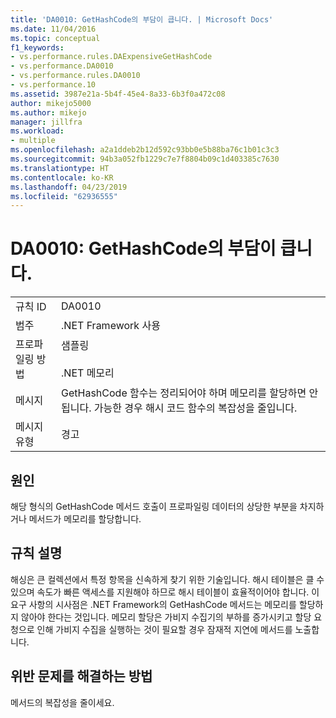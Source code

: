 ```yaml
---
title: 'DA0010: GetHashCode의 부담이 큽니다. | Microsoft Docs'
ms.date: 11/04/2016
ms.topic: conceptual
f1_keywords:
- vs.performance.rules.DAExpensiveGetHashCode
- vs.performance.DA0010
- vs.performance.rules.DA0010
- vs.performance.10
ms.assetid: 3987e21a-5b4f-45e4-8a33-6b3f0a472c08
author: mikejo5000
ms.author: mikejo
manager: jillfra
ms.workload:
- multiple
ms.openlocfilehash: a2a1ddeb2b12d592c93bb0e5b88ba76c1b01c3c3
ms.sourcegitcommit: 94b3a052fb1229c7e7f8804b09c1d403385c7630
ms.translationtype: HT
ms.contentlocale: ko-KR
ms.lasthandoff: 04/23/2019
ms.locfileid: "62936555"
---
```

# <a name="da0010-expensive-gethashcode"></a>DA0010: GetHashCode의 부담이 큽니다.

|||
|-|-|
|규칙 ID|DA0010|
|범주|.NET Framework 사용|
|프로파일링 방법|샘플링<br /><br /> .NET 메모리|
|메시지|GetHashCode 함수는 정리되어야 하며 메모리를 할당하면 안 됩니다. 가능한 경우 해시 코드 함수의 복잡성을 줄입니다.|
|메시지 유형|경고|

## <a name="cause"></a>원인
 해당 형식의 GetHashCode 메서드 호출이 프로파일링 데이터의 상당한 부분을 차지하거나 메서드가 메모리를 할당합니다.

## <a name="rule-description"></a>규칙 설명
 해싱은 큰 컬렉션에서 특정 항목을 신속하게 찾기 위한 기술입니다. 해시 테이블은 클 수 있으며 속도가 빠른 액세스를 지원해야 하므로 해시 테이블이 효율적이어야 합니다. 이 요구 사항의 시사점은 .NET Framework의 GetHashCode 메서드는 메모리를 할당하지 않아야 한다는 것입니다. 메모리 할당은 가비지 수집기의 부하를 증가시키고 할당 요청으로 인해 가비지 수집을 실행하는 것이 필요할 경우 잠재적 지연에 메서드를 노출합니다.

## <a name="how-to-fix-violations"></a>위반 문제를 해결하는 방법
 메서드의 복잡성을 줄이세요.